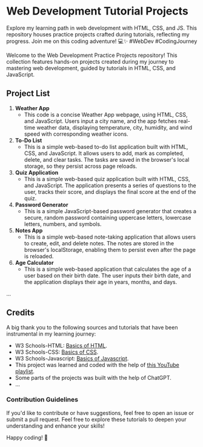 # Web Development Tutorial Projects
Explore my learning path in web development with HTML, CSS, and JS. This repository houses practice projects crafted during tutorials, reflecting my progress. Join me on this coding adventure! 💻✨ #WebDev #CodingJourney

Welcome to the Web Development Practice Projects repository! This collection features hands-on projects created during my journey to mastering web development, guided by tutorials in HTML, CSS, and JavaScript.

## Project List
1. **Weather App**
   - This code is a concise Weather App webpage, using HTML, CSS, and JavaScript. Users input a city name, and the app fetches real-time weather data, displaying temperature, city, humidity, and wind speed with corresponding weather icons.
2. **To-Do List**
   - This is a simple web-based to-do list application built with HTML, CSS, and JavaScript. It allows users to add, mark as completed, delete, and clear tasks. The tasks are saved in the browser's local storage, so they persist across page reloads.
3. **Quiz Application**
   - This is a simple web-based quiz application built with HTML, CSS, and JavaScript. The application presents a series of questions to the user, tracks their score, and displays the final score at the end of the quiz.
4. **Password Generator**   
   - This is a simple JavaScript-based password generator that creates a secure, random password containing uppercase letters, lowercase letters, numbers, and symbols.
5. **Notes App**
   - This is a simple web-based note-taking application that allows users to create, edit, and delete notes. The notes are stored in the browser's localStorage, enabling them to persist even after the page is reloaded.
6. **Age Calculator**
   - This is a simple web-based application that calculates the age of a user based on their birth date. The user inputs their birth date, and the application displays their age in years, months, and days.
     
...

## Credits

A big thank you to the following sources and tutorials that have been instrumental in my learning journey:

- W3 Schools-HTML: [Basics of HTML](https://www.w3schools.com/html/default.asp).
- W3 Schools-CSS: [Basics of CSS](https://www.w3schools.com/css/default.asp).
- W3 Schools-Javascript: [Basics of Javascript](https://www.w3schools.com/js/default.asp).
- This project was learned and coded with the help of [this YouTube playlist](https://youtube.com/playlist?list=PLjwm_8O3suyOgDS_Z8AWbbq3zpCmR-WE9&si=lyJFIZgcxMrdSgBE).
- Some parts of the projects was built with the help of ChatGPT.
- ...


### Contribution Guidelines
If you'd like to contribute or have suggestions, feel free to open an issue or submit a pull request.
Feel free to explore these tutorials to deepen your understanding and enhance your skills!


Happy coding! 🚀
